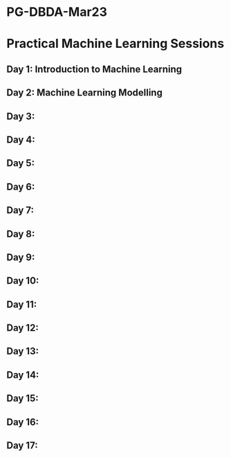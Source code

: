 # PG-DBDA-Mar23
# Practical Machine Learning Sessions

## Day 1: Introduction to Machine Learning
## Day 2: Machine Learning Modelling
## Day 3:
## Day 4:
## Day 5:
## Day 6:
## Day 7:
## Day 8:
## Day 9:
## Day 10:
## Day 11: 
## Day 12:
## Day 13:
## Day 14: 
## Day 15:
## Day 16:
## Day 17:



